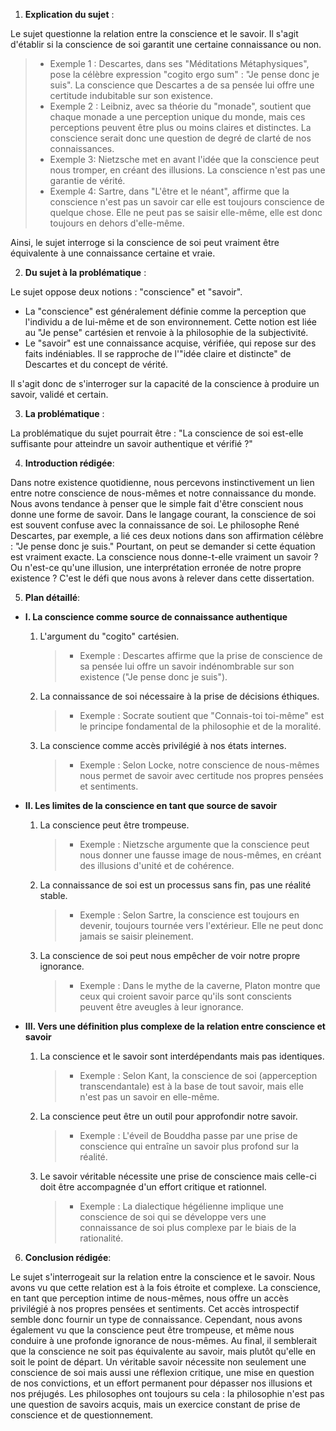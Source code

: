 1. **Explication du sujet** :

Le sujet questionne la relation entre la conscience et le savoir. Il s'agit d'établir si la conscience de soi garantit une certaine connaissance ou non.

> - Exemple 1 : Descartes, dans ses "Méditations Métaphysiques", pose la célèbre expression "cogito ergo sum" : "Je pense donc je suis". La conscience que Descartes a de sa pensée lui offre une certitude indubitable sur son existence.
> - Exemple 2 : Leibniz, avec sa théorie du "monade", soutient que chaque monade a une perception unique du monde, mais ces perceptions peuvent être plus ou moins claires et distinctes. La conscience serait donc une question de degré de clarté de nos connaissances.
> - Exemple 3: Nietzsche met en avant l'idée que la conscience peut nous tromper, en créant des illusions. La conscience n'est pas une garantie de vérité.
> - Exemple 4: Sartre, dans "L'être et le néant", affirme que la conscience n'est pas un savoir car elle est toujours conscience de quelque chose. Elle ne peut pas se saisir elle-même, elle est donc toujours en dehors d'elle-même.

Ainsi, le sujet interroge si la conscience de soi peut vraiment être équivalente à une connaissance certaine et vraie.

2. **Du sujet à la problématique** :

Le sujet oppose deux notions : "conscience" et "savoir". 

- La "conscience" est généralement définie comme la perception que l'individu a de lui-même et de son environnement. Cette notion est liée au "Je pense" cartésien et renvoie à la philosophie de la subjectivité.
- Le "savoir" est une connaissance acquise, vérifiée, qui repose sur des faits indéniables. Il se rapproche de l'"idée claire et distincte" de Descartes et du concept de vérité.

Il s'agit donc de s'interroger sur la capacité de la conscience à produire un savoir, validé et certain.

3. **La problématique** :

La problématique du sujet pourrait être : "La conscience de soi est-elle suffisante pour atteindre un savoir authentique et vérifié ?"

4. **Introduction rédigée**: 

Dans notre existence quotidienne, nous percevons instinctivement un lien entre notre conscience de nous-mêmes et notre connaissance du monde. Nous avons tendance à penser que le simple fait d'être conscient nous donne une forme de savoir. Dans le langage courant, la conscience de soi est souvent confuse avec la connaissance de soi. Le philosophe René Descartes, par exemple, a lié ces deux notions dans son affirmation célèbre : "Je pense donc je suis." Pourtant, on peut se demander si cette équation est vraiment exacte. La conscience nous donne-t-elle vraiment un savoir ? Ou n'est-ce qu'une illusion, une interprétation erronée de notre propre existence ?  C'est le défi que nous avons à relever dans cette dissertation. 

5. **Plan détaillé**:

* **I. La conscience comme source de connaissance authentique**

    1. L'argument du "cogito" cartésien. 
          > - Exemple : Descartes affirme que la prise de conscience de sa pensée lui offre un savoir indénombrable sur son existence ("Je pense donc je suis").
    
    2. La connaissance de soi nécessaire à la prise de décisions éthiques.
          > - Exemple : Socrate soutient que "Connais-toi toi-même" est le principe fondamental de la philosophie et de la moralité.
          
    3. La conscience comme accès privilégié à nos états internes.
          > - Exemple : Selon Locke, notre conscience de nous-mêmes nous permet de savoir avec certitude nos propres pensées et sentiments.

* **II. Les limites de la conscience en tant que source de savoir**

    1. La conscience peut être trompeuse.
          > - Exemple : Nietzsche argumente que la conscience peut nous donner une fausse image de nous-mêmes, en créant des illusions d'unité et de cohérence.
    
    2. La connaissance de soi est un processus sans fin, pas une réalité stable.
          > - Exemple : Selon Sartre, la conscience est toujours en devenir, toujours tournée vers l'extérieur. Elle ne peut donc jamais se saisir pleinement.
          
    3. La conscience de soi peut nous empêcher de voir notre propre ignorance.
          > - Exemple : Dans le mythe de la caverne, Platon montre que ceux qui croient savoir parce qu'ils sont conscients peuvent être aveugles à leur ignorance.
          
* **III. Vers une définition plus complexe de la relation entre conscience et savoir**

    1. La conscience et le savoir sont interdépendants mais pas identiques.
          > - Exemple : Selon Kant, la conscience de soi (apperception transcendantale) est à la base de tout savoir, mais elle n'est pas un savoir en elle-même.
          
    2. La conscience peut être un outil pour approfondir notre savoir.
          > - Exemple : L'éveil de Bouddha passe par une prise de conscience qui entraîne un savoir plus profond sur la réalité.
    
    3. Le savoir véritable nécessite une prise de conscience mais celle-ci doit être accompagnée d'un effort critique et rationnel.
          > - Exemple : La dialectique hégélienne implique une conscience de soi qui se développe vers une connaissance de soi plus complexe par le biais de la rationalité.


6. **Conclusion rédigée**: 

Le sujet s'interrogeait sur la relation entre la conscience et le savoir.  Nous avons vu que cette relation est à la fois étroite et complexe. La conscience, en tant que perception intime de nous-mêmes, nous offre un accès privilégié à nos propres pensées et sentiments. Cet accès introspectif semble donc fournir un type de connaissance. Cependant, nous avons également vu que la conscience peut être trompeuse, et même nous conduire à une profonde ignorance de nous-mêmes. Au final, il semblerait que la conscience ne soit pas équivalente au savoir, mais plutôt qu'elle en soit le point de départ. Un véritable savoir nécessite non seulement une conscience de soi mais aussi une réflexion critique, une mise en question de nos convictions, et un effort permanent pour dépasser nos illusions et nos préjugés. Les philosophes ont toujours su cela : la philosophie n'est pas une question de savoirs acquis, mais un exercice constant de prise de conscience et de questionnement.
